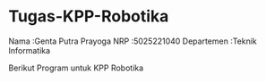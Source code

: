 # Tugas-KPP-Robotika
Nama        :Genta Putra Prayoga
NRP         :5025221040 
Departemen  :Teknik Informatika 

Berikut Program untuk KPP Robotika 
